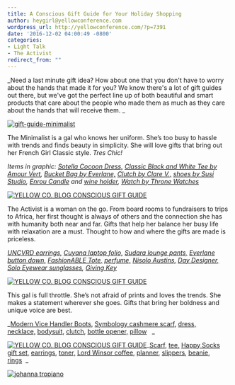 ```yaml
---
title: A Conscious Gift Guide for Your Holiday Shopping
author: heygirl@yellowconference.com
wordpress_url: http://yellowconference.com/?p=7391
date: '2016-12-02 04:00:49 -0800'
categories:
- Light Talk
- The Activist
redirect_from: ""
---
```


_Need a last minute gift idea? How about one that you don't have to worry about the hands that made it for you? We know there's a lot of gift guides out there, but we've got the perfect line up of both beautiful and smart products that care about the people who made them as much as they care about the hands that will receive them. _

[![gift-guide-minimalist](https://s3.amazonaws.com/yellow-files/blog/2016/12/Gift-Guide-Minimalist1.jpg)](https://s3.amazonaws.com/yellow-files/blog/2016/12/Gift-Guide-Minimalist1.jpg)

The Minimalist is a gal who knows her uniform. She’s too busy to hassle with trends and finds beauty in simplicity. She will love gifts that bring out her French Girl Classic style. _Tres Chic!_

_Items in graphic: [Sotella Cocoon Dress,](https://sotela.co/products/cocoon-dress) [Classic Black and White Tee by Amour Vert](https://www.amourvert.com/products/peppi-long-sleeve-top?variant=30910408135), [Bucket Bag by Everlane,](https://www.everlane.com/collections/petra/products/petra-backpack-tan) [Clutch by Clare V.,](https://www.clarev.com/products/rwb-stripe-on-caramel-flat-clutch) [shoes by Susi Studio](https://susistudio.com/collections/summer/products/susi-hey-simone-black), [Enrou Candle](http://enrou.co/collections/home-goods/products/vietas-bowl-candle?variant=8692082117#) and [wine holder](http://enrou.co/collections/home-goods/products/cow-horn-wine-holder?variant=1062862436), [Watch by Throne Watches](https://thronewatches.com/collections/throne-watches/products/throne-2-0-tune)_

[![YELLOW CO. BLOG CONSCIOUS GIFT GUIDE](https://s3.amazonaws.com/yellow-files/blog/2016/12/Gift-Guide-Activist.jpg)](https://s3.amazonaws.com/yellow-files/blog/2016/12/Gift-Guide-Activist.jpg)

The Activist is a woman on the go. From board rooms to fundraisers to trips to Africa, her first thought is always of others and the connection she has with humanity both near and far. Gifts that help her balance her busy life with relaxation are a must. Thought to how and where the gifts are made is priceless.

_[UNCVRD earrings,](http://www.uncvrdjewelry.com/) [Cuyana laptop folio,](https://www.cuyana.com/leather-laptop-sleeve.html#blush) [Sudara lounge pants,](https://www.sudara.org/collections/full-length/products/lelitha-full) [Everlane button down,](https://www.everlane.com/collections/womens-tops/products/womens-japanese-oxford-square-shirt-whiteblue-stripe) [FashionABLE Tote,](https://www.livefashionable.com/collections/leather-totes/products/abera-crossbody-leather-tote?variant=15840988803) [perfume,](https://lelabofragrances.com/us_en?gclid=CPmKo6K9xM8CFQltfgod4wQMUQ) [Nisolo Austins,](https://nisolo.com/collections/womens-heels/products/austin) [Day Designer,](http://daydesigner.com/collections/flagship-collection/products/january-2017-flagship-edition-plus) [Solo Eyewear sunglasses](http://www.soloeyewear.com/collections/solo-all/products/belize), [Giving Key](https://www.thegivingkeys.com/products/classic-pendant?variant=1261203220)_

[![YELLOW CO. BLOG CONSCIOUS GIFT GUIDE](https://s3.amazonaws.com/yellow-files/blog/2016/12/Gift-Guide-Freestyler.jpg)](https://s3.amazonaws.com/yellow-files/blog/2016/12/Gift-Guide-Freestyler.jpg)

This gal is full throttle. She’s not afraid of prints and loves the trends. She makes a statement wherever she goes. Gifts that bring her boldness and unique voice are best.

_[Modern Vice Handler Boots](https://www.modernvice.com/products/flower-handler), [Symbology cashmere scarf](https://symbologyclothing.com/products/dancing-lotus-cashmere-scarf-in-blue), [dress,](https://shopdoen.com/collections/dresses/products/prem-dress-rust-combo) [necklace,](http://akolaproject.org/collections/fall-winter-2016/products/collar?variant=23631652289) [bodysuit](https://ystrclothing.com/collections/new-arrivals/products/elsie-bodysuit), [clutch](http://store.shopmarysol.com/sonia.html), [bottle opener,](http://enrou.co/collections/home-goods/products/cow-horn-brass-bottle-opener?variant=1313593164) [pillow](http://www.localandlejos.com/collections/pillows/products/lumbar-pillow-1)   _

[![YELLOW CO. BLOG CONSCIOUS GIFT GUIDE](https://s3.amazonaws.com/yellow-files/blog/2016/12/Gift-Guide-Thrifters.jpg)](https://s3.amazonaws.com/yellow-files/blog/2016/12/Gift-Guide-Thrifters.jpg)_[Scarf,](https://ystrclothing.com/collections/accessories/products/amelie-neck-scarf) [tee,](https://www.everlane.com/collections/womens-tees/products/womens-boxy-striped-white-black) [Happy Socks gift set,](https://www.happysocks.com/us/iris-apfel-socks-box-set.html) [earrings,](https://www.livefashionable.com/collections/earrings/products/pin-dot-earrings) [toner,](http://devitaskincare.com/store/cleansers-toners-c-261_287/) [Lord Winsor coffee,](http://lordwindsor.coffee/) [planner](http://www.juliakostreva.com/collections/new/products/gold-foil-any-year-daily-planner-daisy), [slippers,](http://www.toms.com/men/mens-shoes/slippers) [beanie](http://www.peopletree.co.uk/women/accessories/striped-hat--in-navy), [rings](http://31bits.com/shop/all/rings.html?limit=48)  _

[![johanna tropiano](https://s3.amazonaws.com/yellow-files/blog/2016/01/johannatropiano1.jpg)](http://themendproject.com/)
